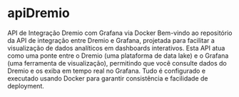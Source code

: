 # apiDremio
API de Integração Dremio com Grafana via Docker
Bem-vindo ao repositório da API de integração entre Dremio e Grafana, projetada para facilitar a visualização de dados analíticos em dashboards interativos. Esta API atua como uma ponte entre o Dremio (uma plataforma de data lake) e o Grafana (uma ferramenta de visualização), permitindo que você consulte dados do Dremio e os exiba em tempo real no Grafana. Tudo é configurado e executado usando Docker para garantir consistência e facilidade de deployment.
